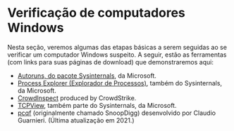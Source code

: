 # Verificação de computadores Windows

Nesta seção, veremos algumas das etapas básicas a serem seguidas ao se verificar um computador Windows suspeito. A seguir, estão as ferramentas (com links para suas páginas de download) que demonstraremos aqui:

* [Autoruns, do pacote Sysinternals](https://learn.microsoft.com/pt-br/sysinternals/downloads/autoruns), da Microsoft.
* [Process Explorer (Explorador de Processos)](https://learn.microsoft.com/pt-br/sysinternals/downloads/process-explorer), também do Sysinternals, da Microsoft.
* [CrowdInspect](https://www.crowdstrike.com/resources/community-tools/crowdinspect-tool/) produced by CrowdStrike.
* [TCPView](https://learn.microsoft.com/pt-br/sysinternals/downloads/tcpview), também parte do Sysinternals, da Microsoft.
* [pcqf](https://github.com/botherder/pcqf) (originalmente chamado SnoopDigg) desenvolvido por Claudio Guarnieri. (Última atualização em 2021.)
